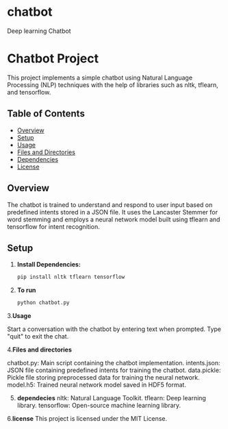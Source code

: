 # chatbot
Deep learning Chatbot
# Chatbot Project

This project implements a simple chatbot using Natural Language Processing (NLP) techniques with the help of libraries such as nltk, tflearn, and tensorflow.

## Table of Contents

- [Overview](#overview)
- [Setup](#setup)
- [Usage](#usage)
- [Files and Directories](#files-and-directories)
- [Dependencies](#dependencies)
- [License](#license)

## Overview

The chatbot is trained to understand and respond to user input based on predefined intents stored in a JSON file. It uses the Lancaster Stemmer for word stemming and employs a neural network model built using tflearn and tensorflow for intent recognition.

## Setup

1. **Install Dependencies:**

   ```bash
   pip install nltk tflearn tensorflow


2. **To run**
   ```bash
   python chatbot.py

3.**Usage**

Start a conversation with the chatbot by entering text when prompted.
Type "quit" to exit the chat.

4.**Files and directories**

chatbot.py: Main script containing the chatbot implementation.
intents.json: JSON file containing predefined intents for training the chatbot.
data.pickle: Pickle file storing preprocessed data for training the neural network.
model.h5: Trained neural network model saved in HDF5 format.

5. **dependecies**
nltk: Natural Language Toolkit.
tflearn: Deep learning library.
tensorflow: Open-source machine learning library.

6.**license**
This project is licensed under the MIT License.


